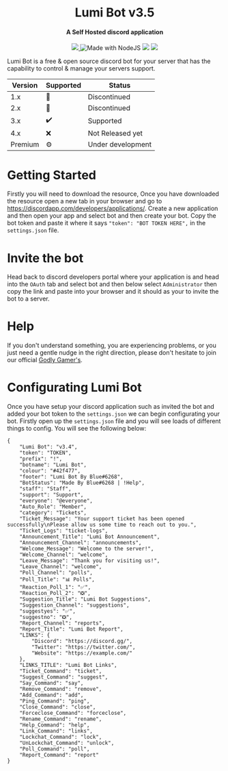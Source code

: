 <h1 align="center">Lumi Bot v3.5</h1>
<h4 align="center">A Self Hosted discord application</h4>

<p align="center">
  <a href="https://discord.gg/AEUPQcd">
    <img src="https://discord.gg/AEUPQcd">
  </a>
  <img src="https://img.shields.io/badge/Made%20with-NodeJS-blue.svg" alt="Made with NodeJS">
  <img src="https://github.com/DeveloperJosh/Lumi-Bot">
  <img src="https://github.com/DeveloperJosh/Lumi-Bot">
</p>

Lumi Bot is a free & open source discord bot for your server that has the capability to control & manage your servers support.

| Version | Supported          | Status             |
| ------- | ------------------ |--------------------|
| 1.x     | 🚫                 | Discontinued       |
| 2.x     | 🚫                 | Discontinued       |
| 3.x     | ✔️                 | Supported          |
| 4.x     | ❌                 | Not Released yet   |
| Premium | ⚙️                 | Under development  |


# Getting Started
Firstly you will need to download the resource, Once you have downloaded the resource open a new tab in your browser and go to https://discordapp.com/developers/applications/. Create a new application and then open your app and select bot and then create your bot. Copy the bot token and paste it where it says ``"token": "BOT TOKEN HERE",`` in the ``settings.json`` file.

# Invite the bot
Head back to discord developers portal where your application is and head into the ``OAuth`` tab and select bot and then below select ``Administrator`` then copy the link and paste into your browser and it should as your to invite the bot to a server.

# Help
If you don't understand something, you are experiencing problems, or you just need a gentle nudge in the right direction, please don't hesitate to join our official [Godly Gamer's](https://discord.gg/AEUPQcd).

# Configurating Lumi Bot
Once you have setup your discord application such as invited the bot and added your bot token to the ``settings.json`` we can begin configurating your bot. Firstly open up the ``settings.json`` file and you will see loads of different things to config. You will see the following below:

```
{
    "Lumi Bot": "v3.4",
    "token": "TOKEN",
    "prefix": "!",
    "botname": "Lumi Bot",
    "colour": "#42f477",
    "footer": "Lumi Bot By Blue#6268",
    "BotStatus": "Made By Blue#6268 | !Help",
    "staff": "Staff",
    "support": "Support",
    "everyone": "@everyone",
    "Auto_Role": "Member",
    "category": "Tickets",
    "Ticket_Message": "Your support ticket has been opened successfully\nPlease allow us some time to reach out to you.",
    "Ticket_Logs": "ticket-logs",
    "Announcement_Title": "Lumi Bot Announcement",
    "Announcement_Channel": "announcements",
    "Welcome_Message": "Welcome to the server!",
    "Welcome_Channel": "welcome",
    "Leave_Message": "Thank you for visiting us!",
    "Leave_Channel": "welcome",
    "Poll_Channel": "polls",
    "Poll_Title": "📊 Polls",
    "Reaction_Poll_1": "✅",
    "Reaction_Poll_2": "❎",
    "Suggestion_Title": "Lumi Bot Suggestions",
    "Suggestion_Channel": "suggestions",
    "suggestyes": "✅",
    "suggestno": "❎",
    "Report_Channel": "reports",
    "Report_Title": "Lumi Bot Report",
    "LINKS": {
        "Discord": "https://discord.gg/",
        "Twitter": "https://twitter.com/",
        "Website": "https://example.com/"
    },
    "LINKS_TITLE": "Lumi Bot Links",
    "Ticket_Command": "ticket",
    "Suggest_Command": "suggest",
    "Say_Command": "say",
    "Remove_Command": "remove",
    "Add_Command": "add",
    "Ping_Command": "ping",
    "Close_Command": "close",
    "Forceclose_Command": "forceclose",
    "Rename_Command": "rename",
    "Help_Command": "help",
    "Link_Command": "links",
    "Lockchat_Command": "lock",
    "UnLockchat_Command": "unlock",
    "Poll_Command": "poll",
    "Report_Command": "report"
}
```
